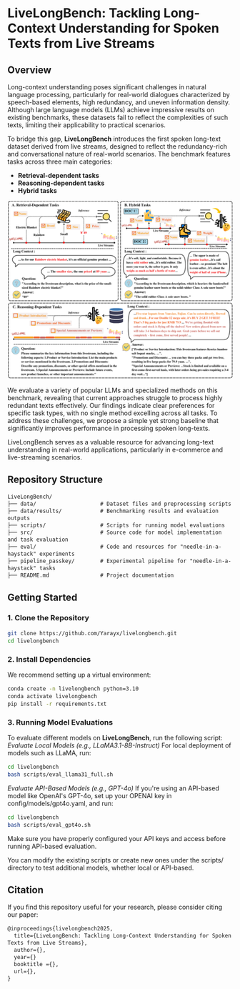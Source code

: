 # LiveLongBench: Tackling Long-Context Understanding for Spoken Texts from Live Streams

## Overview
Long-context understanding poses significant challenges in natural language processing, particularly for real-world dialogues characterized by speech-based elements, high redundancy, and uneven information density. Although large language models (LLMs) achieve impressive results on existing benchmarks, these datasets fail to reflect the complexities of such texts, limiting their applicability to practical scenarios.

To bridge this gap, **LiveLongBench** introduces the first spoken long-text dataset derived from live streams, designed to reflect the redundancy-rich and conversational nature of real-world scenarios. The benchmark features tasks across three main categories:

- **Retrieval-dependent tasks**
- **Reasoning-dependent tasks**
- **Hybrid tasks**

![Benchmark Tasks](image/tasks.png)

We evaluate a variety of popular LLMs and specialized methods on this benchmark, revealing that current approaches struggle to process highly redundant texts effectively. Our findings indicate clear preferences for specific task types, with no single method excelling across all tasks. To address these challenges, we propose a simple yet strong baseline that significantly improves performance in processing spoken long-texts.

LiveLongBench serves as a valuable resource for advancing long-text understanding in real-world applications, particularly in e-commerce and live-streaming scenarios.

## Repository Structure
```
LiveLongBench/
├── data/                    # Dataset files and preprocessing scripts
├── data/results/            # Benchmarking results and evaluation outputs
├── scripts/                 # Scripts for running model evaluations
├── src/                     # Source code for model implementation and task evaluation
├── eval/                    # Code and resources for "needle-in-a-haystack" experiments
├── pipeline_passkey/        # Experimental pipeline for "needle-in-a-haystack" tasks
├── README.md                # Project documentation
```

## Getting Started
### 1. Clone the Repository
```bash
git clone https://github.com/Yarayx/livelongbench.git
cd livelongbench
```

### 2. Install Dependencies
We recommend setting up a virtual environment:
```bash
conda create -n livelongbench python=3.10
conda activate livelongbench
pip install -r requirements.txt
```

### 3. Running Model Evaluations
To evaluate different models on **LiveLongBench**, run the following script:
*Evaluate Local Models (e.g., LLaMA3.1-8B-Instruct)*
For local deployment of models such as LLaMA, run:
```bash
cd livelongbench
bash scripts/eval_llama31_full.sh
```
*Evaluate API-Based Models (e.g., GPT-4o)*
If you're using an API-based model like OpenAI's GPT-4o, set up your OPENAI key in config/models/gpt4o.yaml, and run:
```bash
cd livelongbench
bash scripts/eval_gpt4o.sh
```
Make sure you have properly configured your API keys and access before running API-based evaluation.

You can modify the existing scripts or create new ones under the scripts/ directory to test additional models, whether local or API-based.

## Citation
If you find this repository useful for your research, please consider citing our paper:
```
@inproceedings{livelongbench2025,
  title={LiveLongBench: Tackling Long-Context Understanding for Spoken Texts from Live Streams},
  author={},
  year={}
  booktitle ={},
  url={},
}
```
